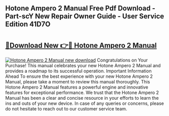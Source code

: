 ## Hotone Ampero 2 Manual Free Pdf Download - Part-scY New Repair Owner Guide - User Service Edition 41D7O

# <h2><a href="http://cf13095.oget.top/?id=Hotone+Ampero+2+Manual">🔗Download New 👉🔴 Hotone Ampero 2 Manual</a></h2>

[![Hotone Ampero 2 Manual new download](https://i.imgur.com/5g1atiW.png)](http://cf13095.oget.top/?id=Hotone+Ampero+2+Manual)
Congratulations on Your Purchase! This manual celebrates your new Hotone Ampero 2 Manual and provides a roadmap to its successful operation. Important Information Ahead To ensure the best experience with your new Hotone Ampero 2 Manual, please take a moment to review this manual thoroughly. This Hotone Ampero 2 Manual features a powerful engine and innovative features for exceptional performance. We trust that the Hotone Ampero 2 Manual has been a clear and concise resource in your efforts to learn the ins and outs of your new device. In case of any queries or concerns, please do not hesitate to reach out to our customer service team.
